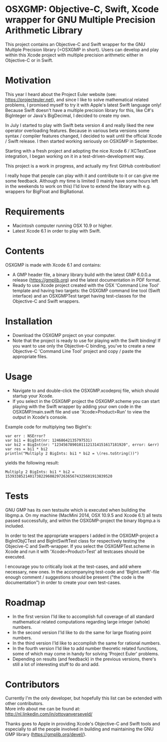 OSXGMP: Objective-C, Swift, Xcode wrapper for GNU Multiple Precision Arithmetic Library
=======================================================================================
This project contains an Objective-C and Swift wrapper for the GNU Multiple Precision
library (=OSXGMP in short).
Users can develop and play within this Xcode project with multiple precision arithmetic
either in Objective-C or in Swift.

Motivation
==========
This year I heard about the Project Euler website (see: https://projecteuler.net), and
since I like to solve mathematical related problems, I promised myself to try it with
Apple's latest Swift language only!
Because Swift doesn't have a multiple precision library for this, like C#'s BigInteger or
Java's BigDecimal, I decided to create my own.

In July I started to play with Swift beta version 4 and really liked the new operator
overloading features. Because in various beta versions some syntax / compiler
features changed, I decided to wait until the official Xcode / Swift release. I then
started working seriously on OSXGMP in September.

Starting with a fresh project and adopting the nice Xcode 6 / XCTestCase integration, I
began working on it in a test-driven-development way.

This project is a work in progress, and actually my first GitHub contribution!

I really hope that people can play with it and contribute to it or can give me some feedback.
Although my time is limited (I mainly have some hours left in the weekends to work on this)
I'ld love to extend the library with e.g. wrappers for BigFloat and BigRational.

Requirements
============
* Macintosh computer running OSX 10.9 or higher.
* Latest Xcode 6.1 in order to play with Swift.

Contents
========
OSXGMP is made with Xcode 6.1 and contains:
- A GMP header file, a binary library build with the latest GMP 6.0.0.a release
(https://gmplib.org) and the latest documentation in PDF format.
- Ready to use Xcode project created with the OSX 'Command Line Tool' template and
having two targets: the OSXGMP command line tool (Swift interface) and an OSXGMPTest
target having test-classes for the Objective-C and Swift wrappers.


Installation
============
* Download the OSXGMP project on your computer.
* Note that the project is ready to use for playing with the Swift binding!
If you want to use only the Objective-C binding, you've to create a new
Objective-C 'Command Line Tool' project and copy / paste the appropriate files.

Usage
=====
* Navigate to and double-click the OSXGMP.xcodeproj file, which should startup your Xcode.
* If you select in the OSXGMP project the OSXGMP.scheme you can start playing with the
Swift wrapper by adding your own code in the OSXGMP/main.swift file and use 'Xcode>Product>Run'
to view the output in Xcode's console.

Example code for multiplying two BigInt's:
```
var err : NSError?
var bi1 = BigInt(nr: 12468642135797531)
var bi2 = BigInt(nr: "12345678901011121314151617181920", error: &err)
var res = bi1 * bi2
println("Multiply 2 BigInts: bi1 * bi2 = \(res.toString())")
```
yields the following result:
```
Multiply 2 BigInts: bi1 * bi2 = 153933852140173822960829726365674325601913839520
```

Tests
=====
GNU GMP has its own testsuite which is executed when building the libgmp.a. On my machine
(MacMini 2014, OSX 10.9.5 and Xcode 6.1) all tests passed successfully, and within the
OSXGMP-project the binary libgmp.a is included.

In order to test the appropriate wrappers I added in the OSXGMP-project a BigIntObjCTest
and BigIntSwiftTest class for respectively testing the Objecive-C and Swift-wrapper. If
you select the OSXGMPTest.scheme in Xcode and run it with 'Xcode>Product>Test' all
testcases should be executed.

I encourage you to critically look at the test-cases, and add where necessary, new ones.
In the accompanying test-code and 'BigInt.swift'-file enough comment / suggestions should
be present ("the code is the documentation") in order to create your own test-cases.

Roadmap
=======
* In the first version I'ld like to accomplish full coverage of all standard mathematical
related computations regarding large integer (whole) numbers.
* In the second version I'ld like to do the same for large floating point numbers.
* In the third version I'ld like to accomplish the same for rational numbers.
* In the fourth version I'ld like to add number theoretic related functions, some of which
may come in handy for solving 'Project Euler' problems.
* Depending on results (and feedback) in the previous versions, there's still a lot of
interesting stuff to do and add.

Contributors
============
Currently I'm the only developer, but hopefully this list can be extended with other
contributors.<br>More info about me can be found at: http://nl.linkedin.com/in/ottovanverseveld/

Thanks goes to Apple in providing Xcode's Objective-C and Swift tools and especially to
all the people involved in building and maintaining the GNU GMP library (https://gmplib.org/devel/).
